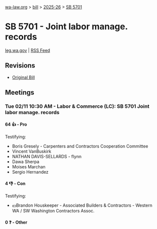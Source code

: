 [wa-law.org](/) > [bill](/bill/) > [2025-26](/bill/2025-26/) > [SB 5701](/bill/2025-26/sb/5701/)

# SB 5701 - Joint labor manage. records
[leg.wa.gov](https://app.leg.wa.gov/billsummary?BillNumber=5701&Year=2025&Initiative=false) | [RSS Feed](./rss.xml)

## Revisions
* [Original Bill](1/)

## Meetings
### Tue 02/11 10:30 AM - Labor & Commerce (LC): SB 5701 Joint labor manage. records
#### 64 👍 - Pro
Testifying:
* Boris Gresely - Carpenters and Contractors Cooperation Committee
* Vincent VanBuskirk
* NATHAN DAVIS-SELLARDS - flynn
* Dawa Sherpa
* Moises Marchan
* Sergio Hernandez

#### 4 👎 - Con
Testifying:
* 💵Brandon Houskeeper - Associated Builders & Contractors - Western WA / SW Washington Contractors Assoc.

#### 0 ❓ - Other

